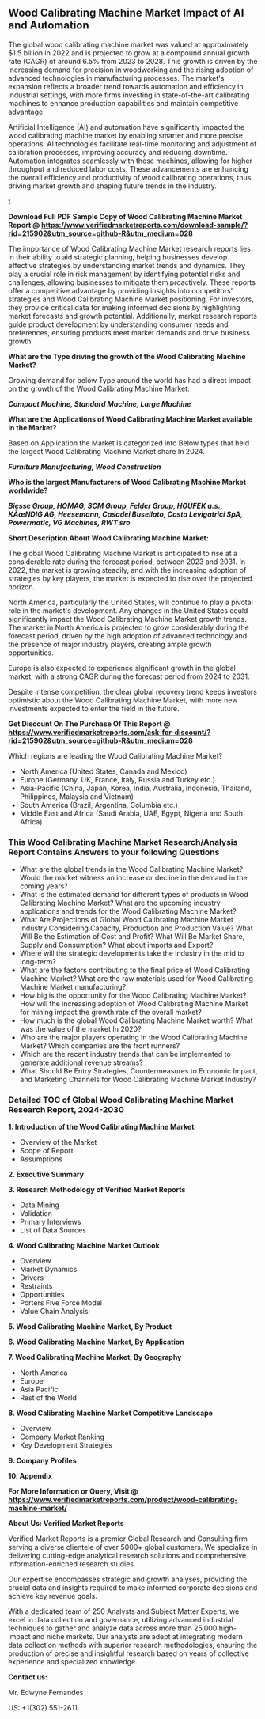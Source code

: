 <h2>Wood Calibrating Machine Market Impact of AI and Automation</h2><p>The global wood calibrating machine market was valued at approximately $1.5 billion in 2022 and is projected to grow at a compound annual growth rate (CAGR) of around 6.5% from 2023 to 2028. This growth is driven by the increasing demand for precision in woodworking and the rising adoption of advanced technologies in manufacturing processes. The market's expansion reflects a broader trend towards automation and efficiency in industrial settings, with more firms investing in state-of-the-art calibrating machines to enhance production capabilities and maintain competitive advantage.</p><p>Artificial Intelligence (AI) and automation have significantly impacted the wood calibrating machine market by enabling smarter and more precise operations. AI technologies facilitate real-time monitoring and adjustment of calibration processes, improving accuracy and reducing downtime. Automation integrates seamlessly with these machines, allowing for higher throughput and reduced labor costs. These advancements are enhancing the overall efficiency and productivity of wood calibrating operations, thus driving market growth and shaping future trends in the industry.</p>t</p><p id="" class=""><strong>Download Full PDF Sample Copy of Wood Calibrating Machine Market Report @ <a href="https://www.verifiedmarketreports.com/download-sample/?rid=215902&utm_source=github-R&utm_medium=028" target="_blank">https://www.verifiedmarketreports.com/download-sample/?rid=215902&utm_source=github-R&utm_medium=028</a></strong></p><p>The importance of&nbsp;Wood Calibrating Machine Market research reports lies in their ability to aid strategic planning, helping businesses develop effective strategies by understanding market trends and dynamics. They play a crucial role in risk management by identifying potential risks and challenges, allowing businesses to mitigate them proactively. These reports offer a competitive advantage by providing insights into competitors' strategies and Wood Calibrating Machine Market positioning. For investors, they provide critical data for making informed decisions by highlighting market forecasts and growth potential. Additionally, market research reports guide product development by understanding consumer needs and preferences, ensuring products meet market demands and drive business growth.</p><p><strong>What are the&nbsp;Type driving the growth of the Wood Calibrating Machine Market?</strong></p><p id="" class="">Growing demand for below Type around the world has had a direct impact on the growth of the Wood Calibrating Machine Market:</p><em><strong>Compact Machine, Standard Machine, Large Machine</strong></em></p><strong>What are the&nbsp;Applications&nbsp;of Wood Calibrating Machine Market available in the Market?</strong></p><p id="" class="">Based on Application the Market is categorized into Below types that held the largest Wood Calibrating Machine Market share In 2024.</p><em><strong>Furniture Manufacturing, Wood Construction</strong></em></p><strong>Who is the largest Manufacturers of Wood Calibrating Machine Market worldwide?</strong></p><p><em><strong>Biesse Group, HOMAG, SCM Group, Felder Group, HOUFEK a.s., KÃœNDIG AG, Heesemann, Casadei Busellato, Costa Levigatrici SpA, Powermatic, VG Machines, RWT sro</strong></em></p><p id="" class=""><strong>Short Description About Wood Calibrating Machine Market:</strong></p><p>The global Wood Calibrating Machine Market is anticipated to rise at a considerable rate during the forecast period, between 2023 and 2031. In 2022, the market is growing steadily, and with the increasing adoption of strategies by key players, the market is expected to rise over the projected horizon.</p><p>North America, particularly the United States, will continue to play a pivotal role in the market's development. Any changes in the United States could significantly impact the Wood Calibrating Machine Market growth trends. The market in North America is projected to grow considerably during the forecast period, driven by the high adoption of advanced technology and the presence of major industry players, creating ample growth opportunities.</p><p>Europe is also expected to experience significant growth in the global market, with a strong CAGR during the forecast period from 2024 to 2031.</p><p>Despite intense competition, the clear global recovery trend keeps investors optimistic about the Wood Calibrating Machine Market, with more new investments expected to enter the field in the future.</p><p id="" class=""><strong>Get Discount On The Purchase Of This Report @ <a href="https://www.verifiedmarketreports.com/ask-for-discount/?rid=215902&utm_source=github-R&utm_medium=028" target="_blank">https://www.verifiedmarketreports.com/ask-for-discount/?rid=215902&utm_source=github-R&utm_medium=028</a></strong></p>Which regions are leading the Wood Calibrating Machine Market?</p><ul><li>North America (United States, Canada and Mexico)</li><li>Europe (Germany, UK, France, Italy, Russia and Turkey etc.)</li><li>Asia-Pacific (China, Japan, Korea, India, Australia, Indonesia, Thailand, Philippines, Malaysia and Vietnam)</li><li>South America (Brazil, Argentina, Columbia etc.)</li><li>Middle East and Africa (Saudi Arabia, UAE, Egypt, Nigeria and South Africa)</li></ul><h3 id="" class="">This Wood Calibrating Machine Market Research/Analysis Report Contains Answers to your following Questions</h3><ul><li>What are the global trends in the Wood Calibrating Machine Market? Would the market witness an increase or decline in the demand in the coming years?</li><li>What is the estimated demand for different types of products in Wood Calibrating Machine Market? What are the upcoming industry applications and trends for the Wood Calibrating Machine Market?</li><li>What Are Projections of Global Wood Calibrating Machine Market Industry Considering Capacity, Production and Production Value? What Will Be the Estimation of Cost and Profit? What Will Be Market Share, Supply and Consumption? What about imports and Export?</li><li>Where will the strategic developments take the industry in the mid to long-term?</li><li>What are the factors contributing to the final price of Wood Calibrating Machine Market? What are the raw materials used for Wood Calibrating Machine Market manufacturing?</li><li>How big is the opportunity for the Wood Calibrating Machine Market? How will the increasing adoption of Wood Calibrating Machine Market for mining impact the growth rate of the overall market?</li><li>How much is the global Wood Calibrating Machine Market worth? What was the value of the market In 2020?</li><li>Who are the major players operating in the Wood Calibrating Machine Market? Which companies are the front runners?</li><li>Which are the recent industry trends that can be implemented to generate additional revenue streams?</li><li>What Should Be Entry Strategies, Countermeasures to Economic Impact, and Marketing Channels for Wood Calibrating Machine Market Industry?</li></ul><h3 id="" class="">Detailed TOC of Global Wood Calibrating Machine Market Research Report, 2024-2030</h3><p id="" class=""><strong>1. Introduction of the Wood Calibrating Machine Market</strong></p><ul><li>Overview of the Market</li><li>Scope of Report</li><li>Assumptions</li></ul><p id="" class=""><strong>2. Executive Summary</strong></p><p id="" class=""><strong>3. Research Methodology of Verified Market Reports</strong></p><ul><li>Data Mining</li><li>Validation</li><li>Primary Interviews</li><li>List of Data Sources</li></ul><p id="" class=""><strong>4. Wood Calibrating Machine Market Outlook</strong></p><ul><li>Overview</li><li>Market Dynamics</li><li>Drivers</li><li>Restraints</li><li>Opportunities</li><li>Porters Five Force Model</li><li>Value Chain Analysis</li></ul><p id="" class=""><strong>5. Wood Calibrating Machine Market, By Product</strong></p><p id="" class=""><strong>6. Wood Calibrating Machine Market, By Application</strong></p><p id="" class=""><strong>7. Wood Calibrating Machine Market, By Geography</strong></p><ul><li>North America</li><li>Europe</li><li>Asia Pacific</li><li>Rest of the World</li></ul><p id="" class=""><strong>8. Wood Calibrating Machine Market Competitive Landscape</strong></p><ul><li>Overview</li><li>Company Market Ranking</li><li>Key Development Strategies</li></ul><p id="" class=""><strong>9. Company Profiles</strong></p><p id="" class=""><strong>10. Appendix</strong></p><p id="" class=""><strong>For More Information or Query, Visit @ <a href="https://www.verifiedmarketreports.com/product/wood-calibrating-machine-market/" target="_blank">https://www.verifiedmarketreports.com/product/wood-calibrating-machine-market/</a></strong></p><p id="" class=""><strong>About Us: Verified Market Reports</strong></p><p id="" class="">Verified Market Reports is a premier Global Research and Consulting firm serving a diverse clientele of over 5000+ global customers. We specialize in delivering cutting-edge analytical research solutions and comprehensive information-enriched research studies.</p><p id="" class="">Our expertise encompasses strategic and growth analyses, providing the crucial data and insights required to make informed corporate decisions and achieve key revenue goals.</p><p id="" class="">With a dedicated team of 250 Analysts and Subject Matter Experts, we excel in data collection and governance, utilizing advanced industrial techniques to gather and analyze data across more than 25,000 high-impact and niche markets. Our analysts are adept at integrating modern data collection methods with superior research methodologies, ensuring the production of precise and insightful research based on years of collective experience and specialized knowledge.</p><p id="" class=""><strong>Contact us:</strong></p><p id="" class="">Mr. Edwyne Fernandes</p><p id="" class="">US: +1(302) 551-2611</p>